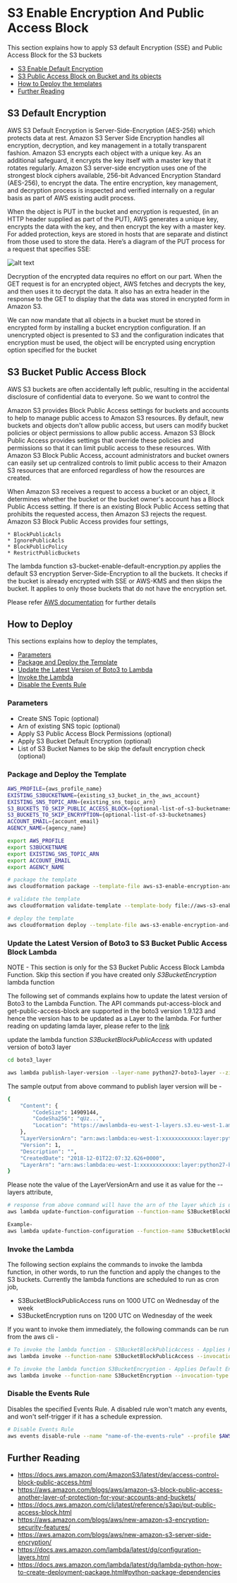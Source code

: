 # S3 Enable Encryption And Public Access Block

This section explains how to apply S3 default Encryption (SSE) and Public Access Block for the S3 buckets

* [S3 Enable Default Encryption](#S3-Default-Encyrption)
* [S3 Public Access Block on Bucket and its objects](#S3-Bucket-Public-Access-Block)
* [How to Deploy the templates](#How-to-Deploy)
* [Further Reading](#Further-Reading)


## S3 Default Encryption
AWS S3 Default Encryption is Server-Side-Encryption (AES-256) which protects data at rest. Amazon S3 Server Side Encryption handles all encryption, decryption, and key management in a totally transparent fashion. Amazon S3 encrypts each object with a unique key. As an additional safeguard, it encrypts the key itself with a master key that it rotates regularly. Amazon S3 server-side encryption uses one of the strongest block ciphers available, 256-bit Advanced Encryption Standard (AES-256), to encrypt the data. The entire encryption, key management, and decryption process is inspected and verified internally on a regular basis as part of AWS existing audit process.

When the object is PUT in the bucket and encryption is requested, (in an HTTP header supplied as part of the PUT), AWS generates a unique key, encrypts the data with the key, and then encrypt the key with a master key. For added protection, keys are stored in hosts that are separate and distinct from those used to store the data. Here’s a diagram of the PUT process for a request that specifies SSE:

![alt text](./images/s3_sse.png "AWS Default Encryption")

Decryption of the encrypted data requires no effort on our part. When the GET request is for an encrypted object, AWS fetches and decrypts the key, and then uses it to decrypt the data. It also has an extra header in the response to the GET to display that the data was stored in encrypted form in Amazon S3.

We can now mandate that all objects in a bucket must be stored in encrypted form by installing a bucket encryption configuration. If an unencrypted object is presented to S3 and the configuration indicates that encryption must be used, the object will be encrypted using encryption option specified for the bucket


## S3 Bucket Public Access Block
AWS S3 buckets are often accidentally left public, resulting in the accidental disclosure of confidential data to everyone. So we want to control the 

Amazon S3 provides Block Public Access settings for buckets and accounts to help to manage public access to Amazon S3 resources. By default, new buckets and objects don't allow public access, but users can modify bucket policies or object permissions to allow public access. Amazon S3 Block Public Access provides settings that override these policies and permissions so that it can limit public access to these resources. With Amazon S3 Block Public Access, account administrators and bucket owners can easily set up centralized controls to limit public access to their Amazon S3 resources that are enforced regardless of how the resources are created.

When Amazon S3 receives a request to access a bucket or an object, it determines whether the bucket or the bucket owner's account has a Block Public Access setting. If there is an existing Block Public Access setting that prohibits the requested access, then Amazon S3 rejects the request. Amazon S3 Block Public Access provides four settings,

    * BlockPublicAcls
    * IgnorePublicAcls
    * BlockPublicPolicy
    * RestrictPublicBuckets

The lambda function s3-bucket-enable-default-encryption.py applies the default S3 encryption Server-Side-Encryption to all the buckets. It checks if the bucket is already encrypted with SSE or AWS-KMS and then skips the bucket. It applies to only those buckets that do not have the encryption set.

Please refer [AWS documentation](https://docs.aws.amazon.com/AmazonS3/latest/dev/access-control-block-public-access.html) for further details


## How to Deploy
This sections explains how to deploy the templates,

* [Parameters](#Parameters)
* [Package and Deploy the Template](#Package-and-Deploy-the-Template)
* [Update the Latest Version of Boto3 to Lambda](#Update-the-Latest-Version-of-Boto3-to-Lambda)
* [Invoke the Lambda](#Invoke-the-Lambda)
* [Disable the Events Rule](#Disable-the-Events-Rule)

### Parameters
* Create SNS Topic (optional)
* Arn of existing SNS topic (optional)
* Apply S3 Public Access Block Permissions (optional)
* Apply S3 Bucket Default Encryption (optional)
* List of S3 Bucket Names to be skip the default encryption check (optional)

### Package and Deploy the Template
```bash
AWS_PROFILE={aws_profile_name}
EXISTING_S3BUCKETNAME={existing_s3_bucket_in_the_aws_account}
EXISTING_SNS_TOPIC_ARN={existing_sns_topic_arn}
S3_BUCKETS_TO_SKIP_PUBLIC_ACCESS_BLOCK={optional-list-of-s3-bucketnames}
S3_BUCKETS_TO_SKIP_ENCRYPTION={optional-list-of-s3-bucketnames}
ACCOUNT_EMAIL={account_email}
AGENCY_NAME={agency_name}

export AWS_PROFILE
export S3BUCKETNAME
export EXISTING_SNS_TOPIC_ARN
export ACCOUNT_EMAIL
export AGENCY_NAME

# package the template
aws cloudformation package --template-file aws-s3-enable-encryption-and-block-public-access.yaml --s3-bucket $EXISTING_S3BUCKETNAME --output-template-file aws-s3-enable-encryption-and-block-public-access-output.yaml --profile $AWS_PROFILE

# validate the template
aws cloudformation validate-template --template-body file://aws-s3-enable-encryption-and-block-public-access-output.yaml --profile $AWS_PROFILE

# deploy the template
aws cloudformation deploy --template-file aws-s3-enable-encryption-and-block-public-access-output.yaml --stack-name aws-s3-enable-encryption-and-block-public-access --parameter-overrides pCreateSnsTopic=false pExistingSnsTopic=$EXISTING_SNS_TOPIC_ARN pS3PublicAccessBlockPermissions=true pS3BucketsToSkipPublicAccessBlock=$S3_BUCKETS_TO_SKIP_PUBLIC_ACCESS_BLOCK pS3BucketEncryption=true pS3BucketsToSkipEncryption=$S3_BUCKETS_TO_SKIP_ENCRYPTION  --tags Owner=$ACCOUNT_EMAIL AgencyName=$AGENCY_NAME ApplicationID=aws-s3 Environment=Production --capabilities CAPABILITY_NAMED_IAM --profile $AWS_PROFILE
```

### Update the Latest Version of Boto3 to S3 Bucket Public Access Block Lambda
NOTE - This section is only for the S3 Bucket Public Access Block Lambda Function. Skip this section if you have created only *S3BucketEncryption* lambda function

The following set of commands explains how to update the latest version of Boto3 to the Lambda Function. The API commands put-access-block and get-public-access-block are supported in the boto3 version 1.9.123 and hence the version has to be updated as a Layer to the lambda.
For further reading on updating lamda layer, please refer to the [link](https://docs.aws.amazon.com/lambda/latest/dg/configuration-layers.html#configuration-layers-using)

update the lambda function *S3BucketBlockPublicAccess* with updated version of boto3 layer
```bash
cd boto3_layer

aws lambda publish-layer-version --layer-name python27-boto3-layer --zip-file fileb://python27-boto3-layer.zip --compatible-runtimes python3.6 --description "This Layer Supports boto3 1.9.123" --profile $AWS_PROFILE | grep "LayerVersionArn"
```

The sample output from above command to publish layer version will be -
```bash
{
    "Content": {
        "CodeSize": 14909144,
        "CodeSha256": "qUz...",
        "Location": "https://awslambda-eu-west-1-layers.s3.eu-west-1.amazonaws.com/snapshots/account-id/python27-boto3-layer-261cd6fa..."
    },
    "LayerVersionArn": "arn:aws:lambda:eu-west-1:xxxxxxxxxxxx:layer:python27-boto3-layer:1",
    "Version": 1,
    "Description": "",
    "CreatedDate": "2018-12-01T22:07:32.626+0000",
    "LayerArn": "arn:aws:lambda:eu-west-1:xxxxxxxxxxxx:layer:python27-boto3-layer"
}
```

Please note the value of the LayerVersionArn and use it as value for the --layers attribute, 
```bash
# response from above command will have the arn of the layer which is used in the below command
aws lambda update-function-configuration --function-name S3BucketBlockPublicAccess --layers {layerversionarn-from-above-command} --profile $AWS_PROFILE

Example-
aws lambda update-function-configuration --function-name S3BucketBlockPublicAccess --layers arn:aws:lambda:eu-west-1:{aws-account-id}:layer:python27-boto3-layer:1 --profile $AWS_PROFILE

```

### Invoke the Lambda
The following section explains the commands to invoke the lambda function, in other words, to run the function and apply the changes to the S3 buckets. Currently the lambda functions are scheduled to run as cron job,

* S3BucketBlockPublicAccess runs on 1000 UTC on Wednesday of the week
* S3BucketEncryption runs on 1200 UTC on Wednesday of the week

If you want to invoke them immediately, the following commands can be run from the aws cli -

```bash
# To invoke the lambda function - S3BucketBlockPublicAccess - Applies Public Access Block permissions to ALL of the existing S3 Buckets
aws lambda invoke --function-name S3BucketBlockPublicAccess --invocation-type RequestResponse --log-type Tail --payload '{}'  outfile   --profile $AWS_PROFILE

# To invoke the lambda function S3BucketEncryption - Applies Default Encryption to ALL of the S3 Buckets
aws lambda invoke --function-name S3BucketEncryption --invocation-type RequestResponse --log-type Tail --payload '{}'  outfile   --profile $AWS_PROFILE

```

### Disable the Events Rule
Disables the specified Events Rule. A disabled rule won't match any events, and won't self-trigger if it has a schedule expression.

```bash
# Disable Events Rule
aws events disable-rule --name "name-of-the-events-rule" --profile $AWS_PROFILE 
```


## Further Reading
* https://docs.aws.amazon.com/AmazonS3/latest/dev/access-control-block-public-access.html
* https://aws.amazon.com/blogs/aws/amazon-s3-block-public-access-another-layer-of-protection-for-your-accounts-and-buckets/
* https://docs.aws.amazon.com/cli/latest/reference/s3api/put-public-access-block.html
* https://aws.amazon.com/blogs/aws/new-amazon-s3-encryption-security-features/
* https://aws.amazon.com/blogs/aws/new-amazon-s3-server-side-encryption/
* https://docs.aws.amazon.com/lambda/latest/dg/configuration-layers.html
* https://docs.aws.amazon.com/lambda/latest/dg/lambda-python-how-to-create-deployment-package.html#python-package-dependencies